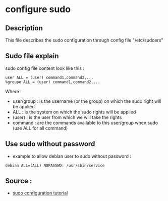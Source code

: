 # configure sudo 

## Description

This file describes the sudo configuration through config file "/etc/sudoers"

## Sudo file explain 

sudo config file content look like this :
```
user ALL = (user) command1,command2,...
%groupe ALL = (user) command1,command2,...
```

Where :
- user/group : is the username (or the group) on which the sudo right will be applied
- ALL : is the system on which the sudo rights will be applied
- (user) : is the user from which we will take the rights
- command : are the commands available to this user/group when sudo (use ALL for all command)

## Use sudo without password

- example to allow debian user to sudo without password :
```
debian ALL=(ALL) NOPASSWD: /usr/sbin/service
```

## Source : 

- [sudo configuration tutorial](https://www.linuxtricks.fr/wiki/sudo-utiliser-et-parametrer-sudoers)